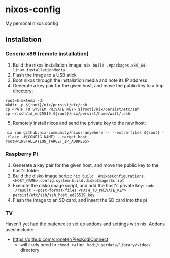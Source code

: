 # nixos-config
My personal nixos config

## Installation

### Generic x86 (remote installation)

1. Build the nixos installation image: `nix build .#packages.x86_64-linux.installationMedia`
2. Flash the image to a USB stick
3. Boot nixos through the installation media and note its IP address
4. Generate a key pair for the given host, and move the public key to a tmp directory:
```
root=$(mktemp -d)
mkdir -p ${root}/nix/persist/etc/ssh
cp <PATH TO SYSTEM PRIVATE KEY> ${root}/nix/persist/etc/ssh
cp ~/.ssh/id_ed25519 ${root}/nix/persist/home/will/.ssh
```
5. Remotely install nixos and send the private key to the new host:
```
nix run github:nix-community/nixos-anywhere -- --extra-files ${root} --flake .#{CONFIG_NAME} --target-host root@<INSTALLATION_TARGET_IP_ADDRESS>
```

### Raspberry Pi
1. Generate a key pair for the given host, and move the public key to the host's folder
2. Build the disko image script: `nix build .#nixosConfigurations.<HOST_NAME>.config.system.build.diskoImagesScript`
3. Execute the disko image script, and add the host's private key: `sudo ./result --post-format-files <PATH_TO_PRIVATE_KEY> persist/etc/ssh/ssh_host_ed25519_key`
4. Flash the image to an SD card, and insert the SD card into the pi

### TV
Haven't yet had the patience to set up addons and settings with nix. Addons used include:
+ https://github.com/croneter/PlexKodiConnect
  + will likely need to `chmod +w` the `.kodi/userdata/library/video/` directory

